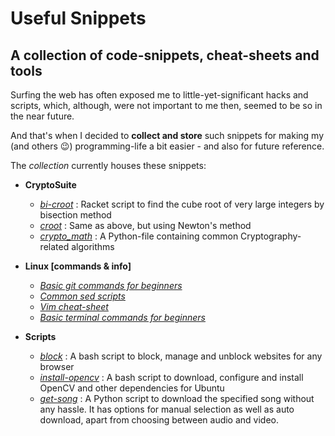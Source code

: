 # Useful Snippets
## A collection of code-snippets, cheat-sheets and tools
Surfing the web has often exposed me to little-yet-significant hacks and scripts, which, although, were not important to me then, seemed to be so in the near future.

And that's when I decided to **collect and store** such snippets for making my (and others :wink:) programming-life a bit easier - and also for future reference.

The *collection* currently houses these snippets:

*   **CryptoSuite**
    *   *[bi-croot](bi-croot.rkt)* : Racket script to find the cube root of very large integers by bisection method
    *   *[croot](croot.rkt)* : Same as above, but using Newton's method
    *   *[crypto_math](crypto_math.py)* : A Python-file containing common Cryptography-related algorithms
    
*   **Linux [commands & info]**
    *   *[Basic git commands for beginners](basic_git_commands)*
    *   *[Common sed scripts](sed_common_scripts.txt)*
    *   *[Vim cheat-sheet](Vim_commands.pdf)*
    *   *[Basic terminal commands for beginners](linux_commands.md)*
    
*   **Scripts**
    *   *[block](block.sh)* : A bash script to block, manage and unblock websites for any browser
    *   *[install-opencv](install-opencv.sh)* : A bash script to download, configure and install OpenCV and other dependencies for Ubuntu
    *	*[get-song](get-song.py)* : A Python script to download the specified song without any hassle. It has options for manual selection as well as auto download, apart from choosing between audio and video.	
